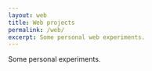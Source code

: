 ```yaml
---
layout: web
title: Web projects
permalink: /web/
excerpt: Some personal web experiments.
---
```


Some personal experiments.